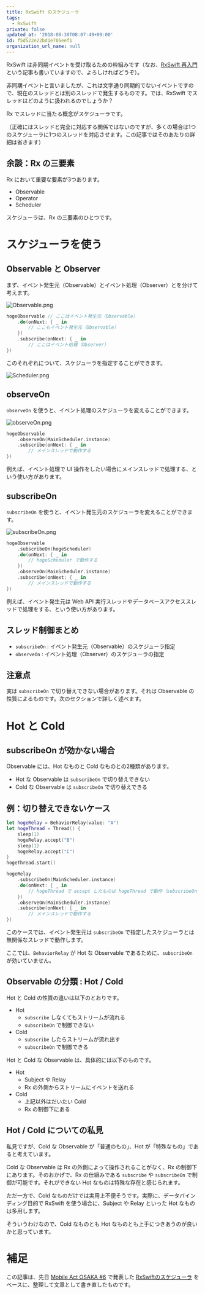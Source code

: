 ```yaml
---
title: RxSwift のスケジューラ
tags:
  - RxSwift
private: false
updated_at: '2018-08-30T08:07:49+09:00'
id: f5d522e22bd1e705eef1
organization_url_name: null
---
```

RxSwift は非同期イベントを受け取るための枠組みです（なお、[RxSwift 再入門](https://qiita.com/usamik26/items/444d6dd7386b2949c06b) という記事も書いていますので、よろしければどうぞ）。

非同期イベントと言いましたが、これは文字通り同期的でないイベントですので、現在のスレッドとは別のスレッドで発生するものです。では、RxSwift でスレッドはどのように扱われるのでしょうか？

Rx でスレッドに当たる概念がスケジューラです。

（正確にはスレッドと完全に対応する関係ではないのですが、多くの場合は1つのスケジューラに1つのスレッドを対応させます。この記事ではそのあたりの詳細は省きます）

## 余談：Rx の三要素

Rx において重要な要素が3つあります。

* Observable
* Operator
* Scheduler

スケジューラは、Rx の三要素のひとつです。

# スケジューラを使う

## Observable と Observer

まず、イベント発生元（Observable）とイベント処理（Observer）とを分けて考えます。

![Observable.png](https://qiita-image-store.s3.amazonaws.com/0/6204/c38dc8be-c5d4-87d2-f83d-f63bc242ac4f.png)

```swift
hogeObservable // ここはイベント発生元（Observable）
    .do(onNext: { _ in
        // ここもイベント発生元（Observable） 
    })
    .subscribe(onNext: { _ in
        // ここはイベント処理（Observer）
})
```

このそれぞれについて、スケジューラを指定することができます。

![Scheduler.png](https://qiita-image-store.s3.amazonaws.com/0/6204/5bf447f1-aaf3-96e7-0385-7974fdc7cb47.png)

## observeOn

`observeOn` を使うと、イベント処理のスケジューラを変えることができます。

![observeOn.png](https://qiita-image-store.s3.amazonaws.com/0/6204/3e28f51f-644a-b774-7f79-8bd195cf6e64.png)

```swift
hogeObservable
    .observeOn(MainScheduler.instance)
    .subscribe(onNext: { _ in
        // メインスレッドで動作する
})
```

例えば、イベント処理で UI 操作をしたい場合にメインスレッドで処理する、という使い方があります。

## subscribeOn

`subscribeOn` を使うと、イベント発生元のスケジューラを変えることができます。

![subscribeOn.png](https://qiita-image-store.s3.amazonaws.com/0/6204/4d64a326-5427-0ac9-27b6-fc7efa60afbf.png)

```swift
hogeObservable
    .subscribeOn(hogeScheduler)
    .do(onNext: { _ in
        // hogeScheduler で動作する
    })
    .observeOn(MainScheduler.instance)
    .subscribe(onNext: { _ in
        // メインスレッドで動作する
})
```

例えば、イベント発生元は Web API 実行スレッドやデータベースアクセススレッドで処理をする、という使い方があります。

## スレッド制御まとめ

* `subscribeOn` : イベント発生元（Observable）のスケジューラ指定
* `observeOn` : イベント処理（Observer）のスケジューラの指定

## 注意点

実は `subscribeOn` で切り替えできない場合があります。それは Observable の性質によるものです。次のセクションで詳しく述べます。

# Hot と Cold

## subscribeOn が効かない場合

Observable には、Hot なものと Cold なものとの2種類があります。

* Hot な Observable は `subscribeOn` で切り替えできない
* Cold な Observable は `subscribeOn` で切り替えできる

## 例：切り替えできないケース

```swift
let hogeRelay = BehaviorRelay(value: "A")
let hogeThread = Thread() {
    sleep(1)
    hogeRelay.accept("B")
    sleep(1)
    hogeRelay.accept("C")
}
hogeThread.start()

hogeRelay
    .subscribeOn(MainScheduler.instance)
    .do(onNext: { _ in
        // hogeThread で accept したものは hogeThread で動作（subscribeOn が効いていない）
    })
    .observeOn(MainScheduler.instance)
    .subscribe(onNext: { _ in
        // メインスレッドで動作する
})
```

このケースでは、イベント発生元は `subscribeOn` で指定したスケジューラとは無関係なスレッドで動作します。

ここでは、`BehaviorRelay` が Hot な Observable であるために、`subscribeOn` が効いていません。

## Observable の分類 : Hot / Cold

Hot と Cold の性質の違いは以下のとおりです。

* Hot
    * `subscribe` しなくてもストリームが流れる
    * `subscribeOn` で制御できない
* Cold
    * `subscribe` したらストリームが流れ出す
    * `subscribeOn` で制御できる

Hot と Cold な Observable は、具体的には以下のものです。

* Hot
    * Subject や Relay
    * Rx の外側からストリームにイベントを送れる
* Cold
    * 上記以外はだいたい Cold
    * Rx の制御下にある

## Hot / Cold についての私見

私見ですが、Cold な Observable が「普通のもの」、Hot が「特殊なもの」であると考えています。

Cold な Observable は Rx の外側によって操作されることがなく、Rx の制御下にあります。そのおかげで、Rx の仕組みである `subscribe` や `subscribeOn` で制御が可能です。それができない Hot なものは特殊な存在と感じられます。

ただ一方で、Cold なものだけでは実用上不便そうです。実際に、データバインディング目的で RxSwift を使う場合に、Subject や Relay といった Hot なものは多用します。

そういうわけなので、Cold なものとも Hot なものとも上手につきあうのが良いかと思っています。

# 補足

この記事は、先日 [Mobile Act OSAKA #6](https://mobileact.connpass.com/event/93121/) で発表した [RxSwiftのスケジューラ](https://speakerdeck.com/usamik26/rxswift-scheduler) をベースに、整理して文章として書き直したものです。
